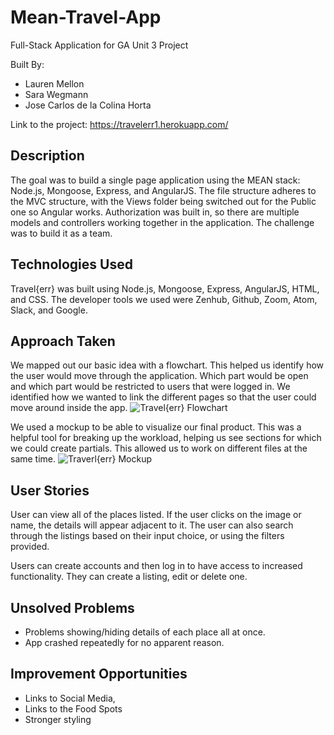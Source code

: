 # Mean-Travel-App
Full-Stack Application for GA Unit 3 Project

Built By:
* Lauren Mellon
* Sara Wegmann
* Jose Carlos de la Colina Horta

Link to the project: https://travelerr1.herokuapp.com/

## Description

The goal was to build a single page application using the MEAN stack: Node.js, Mongoose, Express, and AngularJS.  The file structure adheres to the MVC structure, with the Views folder being switched out for the Public one so Angular works.  Authorization was built in, so there are multiple models and controllers working together in the application.  The challenge was to build it as a team.

## Technologies Used

Travel{err} was built using Node.js, Mongoose, Express, AngularJS, HTML, and CSS.
The developer tools we used were Zenhub, Github, Zoom, Atom, Slack, and Google.

## Approach Taken

We mapped out our basic idea with a flowchart.  This helped us identify how the user would move through the application.  Which part would be open and which part would be restricted to users that were logged in.  We identified how we wanted to link the different pages so that the user could move around inside the app.
![Travel{err} Flowchart](https://user-images.githubusercontent.com/46910821/58123342-9cc84100-7bd9-11e9-9971-fd313dcad41e.png)

We used a mockup to be able to visualize our final product. This was a helpful tool for breaking up the workload, helping us see sections for which we could create partials.  This allowed us to work on different files at the same time.
![Traverl{err} Mockup](https://user-images.githubusercontent.com/46910821/58123343-9cc84100-7bd9-11e9-9802-a8c7973603e9.png)

## User Stories
User can view all of the places listed.  If the user clicks on the image or name, the details will appear adjacent to it. The user can also search through the listings based on their input choice, or using the filters provided.

Users can create accounts and then log in to have access to increased functionality.  They can create a listing, edit or delete one.  

## Unsolved Problems
+ Problems showing/hiding details of each place all at once.
+ App crashed repeatedly for no apparent reason.

## Improvement Opportunities
  * Links to Social Media,
  * Links to the Food Spots
  * Stronger styling
